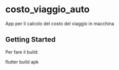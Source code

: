 # costo_viaggio_auto

App per il calcolo del costo del viaggio in macchina

## Getting Started

Per fare il build:

flutter build apk
